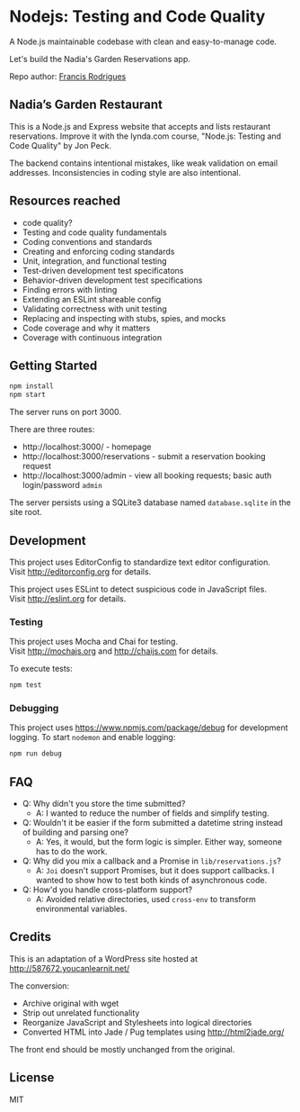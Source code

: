 # Nodejs: Testing and Code Quality

A Node.js maintainable codebase with clean and easy-to-manage code.

Let's build the Nadia's Garden Reservations app.

Repo author: [Francis Rodrigues](https://github.com/francisrod01)

## Nadia’s Garden Restaurant

This is a Node.js and Express website that accepts and lists restaurant reservations. Improve it with the lynda.com course, "Node.js: Testing and Code Quality" by Jon Peck.

The backend contains intentional mistakes, like weak validation on email addresses. Inconsistencies in coding style are also intentional.

## Resources reached

- code quality?
- Testing and code quality fundamentals
- Coding conventions and standards
- Creating and enforcing coding standards
- Unit, integration, and functional testing
- Test-driven development test specificatons
- Behavior-driven development test specifications
- Finding errors with linting
- Extending an ESLint shareable config
- Validating correctness with unit testing
- Replacing and inspecting with stubs, spies, and mocks
- Code coverage and why it matters
- Coverage with continuous integration

## Getting Started

```bash
npm install
npm start
```

The server runs on port 3000.

There are three routes:

- http://localhost:3000/ - homepage
- http://localhost:3000/reservations - submit a reservation booking request
- http://localhost:3000/admin - view all booking requests; basic auth login/password `admin`

The server persists using a SQLite3 database named `database.sqlite` in the site root.

## Development

This project uses EditorConfig to standardize text editor configuration.  
Visit http://editorconfig.org for details.

This project uses ESLint to detect suspicious code in JavaScript files.  
Visit http://eslint.org for details.

### Testing

This project uses Mocha and Chai for testing.  
Visit http://mochajs.org and http://chaijs.com for details.

To execute tests:

```bash
npm test
```

### Debugging

This project uses https://www.npmjs.com/package/debug for development logging. To start `nodemon` and enable logging:

```bash
npm run debug
```

## FAQ

- Q: Why didn't you store the time submitted?
  - A: I wanted to reduce the number of fields and simplify testing.
- Q: Wouldn't it be easier if the form submitted a datetime string instead of building and parsing one?
  - A: Yes, it would, but the form logic is simpler. Either way, someone has to do the work.
- Q: Why did you mix a callback and a Promise in `lib/reservations.js`?
  - A: `Joi` doesn't support Promises, but it does support callbacks. I wanted to show how to test both kinds of asynchronous code.
- Q: How'd you handle cross-platform support?
  - A: Avoided relative directories, used `cross-env` to transform environmental variables.

## Credits

This is an adaptation of a WordPress site hosted at http://587672.youcanlearnit.net/

The conversion:

- Archive original with wget
- Strip out unrelated functionality
- Reorganize JavaScript and Stylesheets into logical directories
- Converted HTML into Jade / Pug templates using http://html2jade.org/

The front end should be mostly unchanged from the original.

## License

MIT
